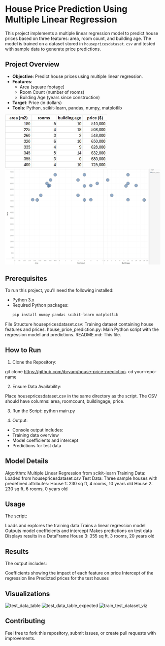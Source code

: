 # House Price Prediction Using Multiple Linear Regression

This project implements a multiple linear regression model to predict house prices based on three features: area, room count, and building age. The model is trained on a dataset stored in `housepricesdataset.csv` and tested with sample data to generate price predictions.

## Project Overview

- **Objective**: Predict house prices using multiple linear regression.
- **Features**: 
  - Area (square footage)
  - Room Count (number of rooms)
  - Building Age (years since construction)
- **Target**: Price (in dollars)
- **Tools**: Python, scikit-learn, pandas, numpy, matplotlib

![train_dataset](train_data_table.jpg)
![train_dataset_viz](train_data_tableau.jpg)
## Prerequisites

To run this project, you'll need the following installed:
- Python 3.x
- Required Python packages:
  ```bash
  pip install numpy pandas scikit-learn matplotlib

File Structure
housepricesdataset.csv: Training dataset containing house features and prices.
house_price_prediction.py: Main Python script with the regression model and predictions.
README.md: This file.

## How to Run

1. Clone the Repository:

git clone https://github.com/ibryam/house-price-prediction.
cd your-repo-name

2. Ensure Data Availability:

Place housepricesdataset.csv in the same directory as the script.
The CSV should have columns: area, roomcount, buildingage, price.

3. Run the Script:
python main.py

4. Output:

- Console output includes:
- Training data overview
- Model coefficients and intercept
- Predictions for test data

## Model Details

Algorithm: Multiple Linear Regression from scikit-learn
Training Data: Loaded from housepricesdataset.csv
Test Data: Three sample houses with predefined attributes:
House 1: 230 sq ft, 4 rooms, 10 years old
House 2: 230 sq ft, 6 rooms, 0 years old

## Usage

The script:

Loads and explores the training data
Trains a linear regression model
Outputs model coefficients and intercept
Makes predictions on test data
Displays results in a DataFrame
House 3: 355 sq ft, 3 rooms, 20 years old


## Results

The output includes:

Coefficients showing the impact of each feature on price
Intercept of the regression line
Predicted prices for the test houses

## Visualizations
![test_data_table](test_data_table_no_result.jpg)
![test_data_table_expected](test_data_table_with_result.jpg)
![train_test_dataset_viz](train_test_tableau.jpg)

## Contributing

Feel free to fork this repository, submit issues, or create pull requests with improvements.

